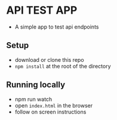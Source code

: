 # API TEST APP
- A simple app to test api endpoints

## Setup
- download or clone this repo
- `npm install` at the root of the directory

## Running locally
- npm run watch
- open `index.html` in the browser
- follow on screen instructions